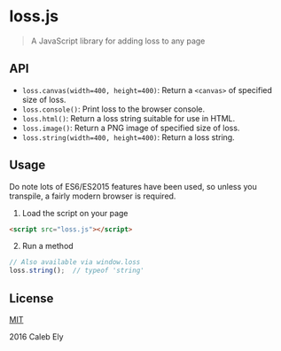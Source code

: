 # loss.js #
> A JavaScript library for adding loss to any page

## API ##
* `loss.canvas(width=400, height=400)`: Return a `<canvas>` of specified size of loss.
* `loss.console()`: Print loss to the browser console.
* `loss.html()`: Return a loss string suitable for use in HTML.
* `loss.image()`: Return a PNG image of specified size of loss.
* `loss.string(width=400, height=400)`: Return a loss string.

## Usage ##
Do note lots of ES6/ES2015 features have been used, so unless you transpile,
a fairly modern browser is required.

1. Load the script on your page
```html
<script src="loss.js"></script>
```

2. Run a method
```js
// Also available via window.loss
loss.string();  // typeof 'string'
```

## License ##
[MIT](LICENSE)

2016 Caleb Ely
